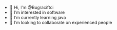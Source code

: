 - 👋 Hi, I’m @Bugraciftci
- 👀 I’m interested in software 
- 🌱 I’m currently learning java
- 💞️ I’m looking to collaborate on experienced people

